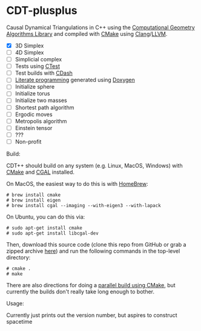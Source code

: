 CDT-plusplus
============

Causal Dynamical Triangulations in C++ using the [Computational Geometry Algorithms Library][1] and compiled with [CMake][2] using [Clang][8]/[LLVM][3].

- [x] 3D Simplex
- [ ] 4D Simplex
- [ ] Simplicial complex
- [ ] Tests using [CTest][4]
- [ ] Test builds with [CDash][5]
- [ ] [Literate programming][6] generated using [Doxygen][7]
- [ ] Initialize sphere
- [ ] Initialize torus
- [ ] Initialize two masses
- [ ] Shortest path algorithm
- [ ] Ergodic moves
- [ ] Metropolis algorithm
- [ ] Einstein tensor
- [ ] ???
- [ ] Non-profit

Build:

CDT++ should build on any system (e.g. Linux, MacOS, Windows) with [CMake][9] and [CGAL][10] installed. 

On MacOS, the easiest way to do this is with [HomeBrew][13]:

```
# brew install cmake
# brew install eigen
# brew install cgal --imaging --with-eigen3 --with-lapack
```

On Ubuntu, you can do this via:
```
# sudo apt-get install cmake
# sudo apt-get install libcgal-dev
```

Then, download this source code (clone this repo from GitHub or grab a zipped archive [here][12]) and run the following commands in the top-level directory:

```
# cmake .
# make
```

There are also directions for doing a [parallel build using CMake][11], but currently the builds don't really take long enough to bother.

Usage:

Currently just prints out the version number, but aspires to construct spacetime


[1]: http://www.cgal.org
[2]: http://www.cmake.org
[3]: http://llvm.org 
[4]: http://cmake.org/Wiki/CMake/Testing_With_CTest
[5]: http://open.cdash.org/index.php
[6]: http://www.literateprogramming.com
[7]: http://www.doxygen.org
[8]: http://clang.llvm.org
[9]: http://www.cmake.org/cmake/help/install.html
[10]: http://www.cgal.org/Manual/latest/doc_html/installation_manual/Chapter_installation_manual.html
[11]: http://www.kitware.com/blog/home/post/434
[12]: https://github.com/acgetchell/CDT-plusplus/archive/master.zip
[13]: http://brew.sh

